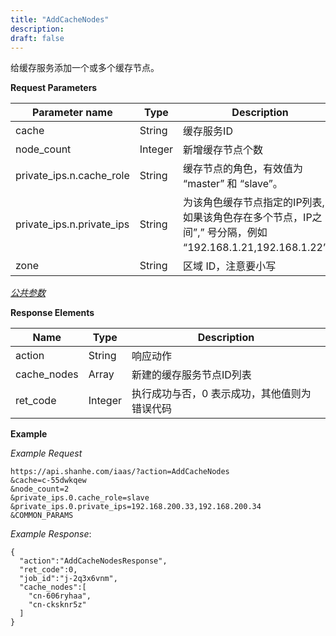 ```yaml
---
title: "AddCacheNodes"
description: 
draft: false
---
```




给缓存服务添加一个或多个缓存节点。

**Request Parameters**

| Parameter name | Type | Description | Required |
| --- | --- | --- | --- |
| cache | String | 缓存服务ID | Yes |
| node_count | Integer | 新增缓存节点个数 | Yes |
| private_ips.n.cache_role | String | 缓存节点的角色，有效值为 “master” 和 “slave”。 | No |
| private_ips.n.private_ips | String | 为该角色缓存节点指定的IP列表, 如果该角色存在多个节点，IP之间”,” 号分隔，例如 “192.168.1.21,192.168.1.22”。 | No |
| zone | String | 区域 ID，注意要小写 | Yes |

[_公共参数_](../../../parameters/)

**Response Elements**

| Name | Type | Description |
| --- | --- | --- |
| action | String | 响应动作 |
| cache_nodes | Array | 新建的缓存服务节点ID列表 |
| ret_code | Integer | 执行成功与否，0 表示成功，其他值则为错误代码 |

**Example**

_Example Request_

```
https://api.shanhe.com/iaas/?action=AddCacheNodes
&cache=c-55dwkqew
&node_count=2
&private_ips.0.cache_role=slave
&private_ips.0.private_ips=192.168.200.33,192.168.200.34
&COMMON_PARAMS
```

_Example Response_:

```
{
  "action":"AddCacheNodesResponse",
  "ret_code":0,
  "job_id":"j-2q3x6vnm",
  "cache_nodes":[
    "cn-606ryhaa",
    "cn-cksknr5z"
  ]
}
```
